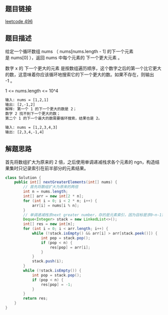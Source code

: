 ## 题目链接

[leetcode 496](https://leetcode.cn/problems/next-greater-element-ii/)

## 题目描述

给定一个循环数组 nums （ nums[nums.length - 1] 的下一个元素是 nums[0] ），返回 nums 中每个元素的 下一个更大元素 。  

数字 x 的 下一个更大的元素 是按数组遍历顺序，这个数字之后的第一个比它更大的数，这意味着你应该循环地搜索它的下一个更大的数。如果不存在，则输出 -1 。  

1 <= nums.length <= 10^4  

```html
输入: nums = [1,2,1]
输出: [2,-1,2]
解释: 第一个 1 的下一个更大的数是 2；
数字 2 找不到下一个更大的数； 
第二个 1 的下一个最大的数需要循环搜索，结果也是 2。

输入: nums = [1,2,3,4,3]
输出: [2,3,4,-1,4]
```

## 解题思路

首先将数组扩大为原来的 2 倍，之后使用单调递减栈求各个元素的 ngn，构造结果集时只记录索引在前半部分的元素结果。  

```JAVA
class Solution {
    public int[] nextGreaterElements(int[] nums) {
        // 首先将数组扩大为原来的两倍
        int n = nums.length;
        int[] arr = new int[2 * n];
        for (int i = 0; i < 2 * n; i++) {
            arr[i] = nums[i % n];
        }
        // 单调递减栈求next greater number，存的是元素索引，因为目标是求0~n-1范围元素的ngn
        Deque<Integer> stack = new LinkedList<>();
        int[] res = new int[n];
        for (int i = 0; i < arr.length; i++) {
            while (!stack.isEmpty() && arr[i] > arr[stack.peek()]) {
                int pop = stack.pop();
                if (pop < n) {
                    res[pop] = arr[i];
                }
            }
            stack.push(i);
        }
        while (!stack.isEmpty()) {
            int pop = stack.pop();
            if (pop < n) {
                res[pop] = -1;
            }
        }
        return res;
    }
}
```


